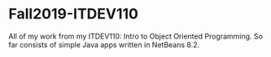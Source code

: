 # Fall2019-ITDEV110
All of my work from my ITDEV110: Intro to Object Oriented Programming. So far consists of simple Java apps written in NetBeans 8.2.
